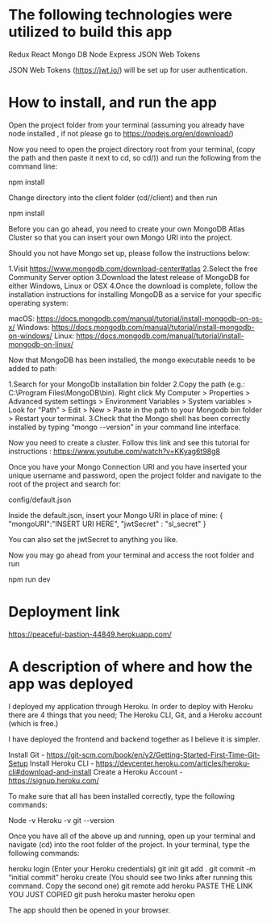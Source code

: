 # The following technologies were utilized to build this app



Redux
React
Mongo DB
Node
Express
JSON Web Tokens


JSON Web Tokens (https://jwt.io/) will be set up for user authentication.

# How to install, and run the app

Open the project folder from your terminal (assuming you already have node installed
, if not please go to https://nodejs.org/en/download/)

Now you need to open the project directory root from your terminal,
(copy the path and then paste it next to cd, so cd/<pasted folder path>))
and run the following from the command line:


npm install

Change directory into the client folder 
(cd/<root folder>/client) and then run 

npm install

Before you can go ahead, you need to create your own MongoDB Atlas
Cluster so that you can insert your own Mongo URI into the project.

Should you not have Mongo set up, please follow the instructions below:

1.Visit https://www.mongodb.com/download-center#atlas
2.Select the free Community Server option
3.Download the latest release of MongoDB for either Windows, Linux or OSX
4.Once the download is complete, follow the installation instructions for installing
MongoDB as a service for your specific operating system:

 macOS:
 https://docs.mongodb.com/manual/tutorial/install-mongodb-on-os-x/
 Windows:
 https://docs.mongodb.com/manual/tutorial/install-mongodb-on-windows/
 Linux:
 https://docs.mongodb.com/manual/tutorial/install-mongodb-on-linux/

Now that MongoDB has been installed, the mongo executable needs to be added to path:

1.Search for your MongoDb installation bin folder 
2.Copy the path (e.g.: C:\Program Files\MongoDB\bin). Right click My Computer >
  Properties > Advanced system settings > Environment Variables > System
  variables > Look for "Path" > Edit > New > Paste in the path to your Mongodb
  bin folder > Restart your terminal. 
3.Check that the Mongo shell has been correctly installed by typing
  “mongo --version” in your command line interface.

Now you need to create a cluster. Follow this link and see this tutorial
for instructions : https://www.youtube.com/watch?v=KKyag6t98g8

Once you have your Mongo Connection URI and you have inserted your
unique username and password, open the project folder and navigate to the
root of the project and search for:

config/default.json

Inside the default.json, insert your Mongo URI in place of mine:
{
    "mongoURI":"INSERT URI HERE",
    "jwtSecret" : "sl_secret"
}

You can also set the jwtSecret to anything you like.

Now you may go ahead from your terminal and access the root folder and run 

npm run dev


# Deployment link

https://peaceful-bastion-44849.herokuapp.com/

# A description of where and how the app was deployed

I deployed my application through Heroku. In order to 
deploy with Heroku there are 4 things that you need;
The Heroku CLI, Git, and a Heroku account (which is free.)

I have deployed the frontend and backend together as I believe it
is simpler.

Install Git - https://git-scm.com/book/en/v2/Getting-Started-First-Time-Git-Setup
Install Heroku CLI - https://devcenter.heroku.com/articles/heroku-cli#download-and-install
Create a Heroku Account - https://signup.heroku.com/

To make sure that all has been installed correctly, type the following commands:

Node -v
Heroku -v
git --version

Once you have all of the above up and running, open up your terminal and navigate (cd) into
the root folder of the project. In your terminal, type the following commands:

heroku login (Enter your Heroku credentials)
git init
git add .
git commit -m “initial commit”
heroku create (You should see two links after running this command. Copy the second one)
git remote add heroku PASTE THE LINK YOU JUST COPIED
git push heroku master
heroku open

The app should then be opened in your browser.




